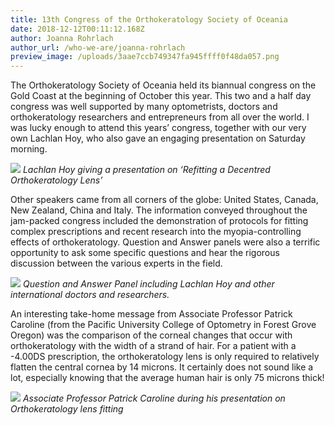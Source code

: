 ```yaml
---
title: 13th Congress of the Orthokeratology Society of Oceania
date: 2018-12-12T00:11:12.168Z
author: Joanna Rohrlach
author_url: /who-we-are/joanna-rohrlach
preview_image: /uploads/3aae7ccb749347fa945ffff0f48da057.png
---
```


The Orthokeratology Society of Oceania held its biannual congress on the Gold Coast at the beginning of October this year. This two and a half day congress was well supported by many optometrists, doctors and orthokeratology researchers and entrepreneurs from all over the world. I was lucky enough to attend this years’ congress, together with our very own Lachlan Hoy, who also gave an engaging presentation on Saturday morning.

![](/uploads/20181005_143709.jpg)
_Lachlan Hoy giving a presentation on ‘Refitting a Decentred Orthokeratology Lens’_

Other speakers came from all corners of the globe: United States, Canada, New Zealand, China and Italy. The information conveyed throughout the jam-packed congress included the demonstration of protocols for fitting complex prescriptions and recent research into the myopia-controlling effects of orthokeratology. Question and Answer panels were also a terrific opportunity to ask some specific questions and hear the rigorous discussion between the various experts in the field.

![](/uploads/20181005_154340.jpg)
_Question and Answer Panel including Lachlan Hoy and other international doctors and researchers._

An interesting take-home message from Associate Professor Patrick Caroline (from the Pacific University College of Optometry in Forest Grove Oregon) was the comparison of the corneal changes that occur with orthokeratology with the width of a strand of hair. For a patient with a -4.00DS prescription, the orthokeratology lens is only required to relatively flatten the central cornea by 14 microns. It certainly does not sound like a lot, especially knowing that the average human hair is only 75 microns thick!

![](/uploads/20181005_172709.jpg)
_Associate Professor Patrick Caroline during his presentation on Orthokeratology lens fitting_
